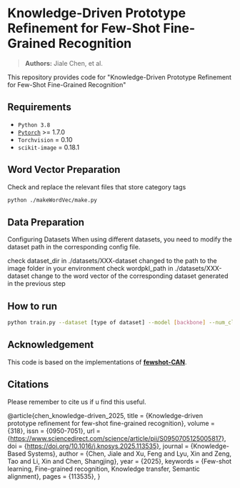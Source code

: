 # Knowledge-Driven Prototype Refinement for Few-Shot Fine-Grained Recognition

> **Authors:** 
> Jiale Chen, et al.

This repository provides code for "Knowledge-Driven Prototype Refinement for Few-Shot Fine-Grained Recognition"


## Requirements

 - `Python 3.8`
 - [`Pytorch`](http://pytorch.org/) >= 1.7.0 
 - `Torchvision` = 0.10
 - `scikit-image` = 0.18.1

 
## Word Vector Preparation
Check and replace the relevant files that store category tags

```bash
python ./makeWordVec/make.py
```

## Data Preparation
Configuring Datasets
When using different datasets, you need to modify the dataset path in the corresponding config file.

check dataset_dir in ./datasets/XXX-dataset changed to the path to the image folder in your environment
check wordpkl_path in ./datasets/XXX-dataset change to the word vector of the corresponding dataset generated in the previous step



## How to run

```bash
python train.py --dataset [type of dataset] --model [backbone] --num_classes [num-classes] --nExemplars [num-shots]
```


## Acknowledgement

This code is based on the implementations of [**fewshot-CAN**](https://github.com/blue-blue272/fewshot-CAN).

## Citations

Please remember to cite us if u find this useful.

@article{chen_knowledge-driven_2025,
	title = {Knowledge-driven prototype refinement for few-shot fine-grained recognition},
	volume = {318},
	issn = {0950-7051},
	url = {https://www.sciencedirect.com/science/article/pii/S0950705125005817},
	doi = {https://doi.org/10.1016/j.knosys.2025.113535},
	journal = {Knowledge-Based Systems},
	author = {Chen, Jiale and Xu, Feng and Lyu, Xin and Zeng, Tao and Li, Xin and Chen, Shangjing},
	year = {2025},
	keywords = {Few-shot learning, Fine-grained recognition, Knowledge transfer, Semantic alignment},
	pages = {113535},
}
